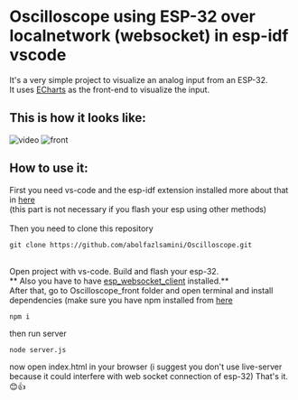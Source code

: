 # Oscilloscope using ESP-32 over localnetwork (websocket) in esp-idf vscode

It's a very simple project to visualize an analog input from an ESP-32.\
It uses [ECharts](https://echarts.apache.org/en/index.html) as the front-end to visualize the input.

## This is how it looks like:
![video](https://github.com/user-attachments/assets/ad131b42-8035-47d3-8aea-270ea8bce11f)
![front](https://github.com/user-attachments/assets/38312ce3-7039-4918-aed3-e222d7c40a6c)

## How to use it:
First you need vs-code and the esp-idf extension installed more about that in [here](https://docs.espressif.com/projects/esp-idf/en/v4.4.3/esp32/get-started/index.html#introduction)\
(this part is not necessary if you flash your esp using other methods)\
\
Then you need to clone this repository
```
git clone https://github.com/abolfazlsamini/Oscilloscope.git
```
\
Open project with vs-code. Build and flash your esp-32.\
** Also you have to have [esp_websocket_client](https://components.espressif.com/components/espressif/esp_websocket_client) installed.** \
After that, go to Oscilloscope_front folder and open terminal and install dependencies (make sure you have npm installed from [here](https://nodejs.org/en/download)
```
npm i
```
then run server
```
node server.js
```
now open index.html in your browser (i suggest you don't use live-server because it could interfere with web socket connection of esp-32)
That's it.😊👍
